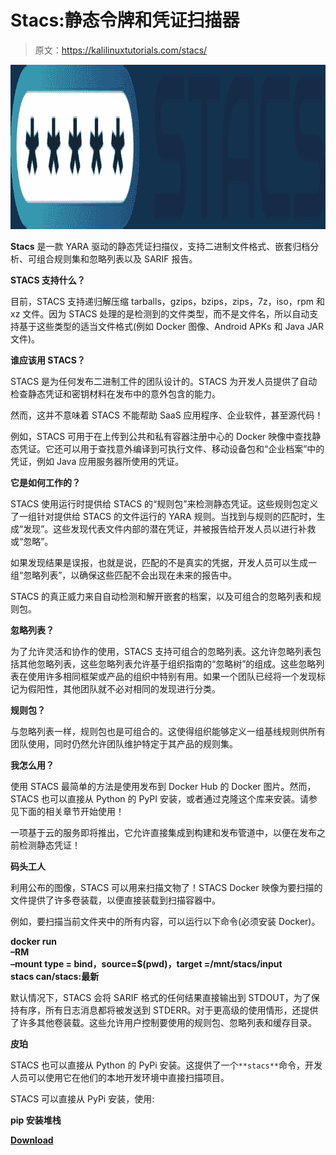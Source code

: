# Stacs:静态令牌和凭证扫描器

> 原文：<https://kalilinuxtutorials.com/stacs/>

[![](img/26dac445f22da1d7ad8eaf7cb64bb6ef.png)](https://blogger.googleusercontent.com/img/a/AVvXsEjS6bATrCkBnPShgwybK_Sk6QHd74YjH7zdT9jmn4VElLx2Ngjh0-3BxSMi95-M6LujAA3r08M3ZxV4oCpFt5MvlLwQ1Uw2Vuk7flG_xhkTwDa8FeAukcv1cpNXvA7h5hwWKYFZHN9Z9OssozoDc9LN_WGS7tziCb41a1vUSvgXoxrbufzGeMi0whdY=s728)

**Stacs** 是一款 YARA 驱动的静态凭证扫描仪，支持二进制文件格式、嵌套归档分析、可组合规则集和忽略列表以及 SARIF 报告。

**STACS 支持什么？**

目前，STACS 支持递归解压缩 tarballs，gzips，bzips，zips，7z，iso，rpm 和 xz 文件。因为 STACS 处理的是检测到的文件类型，而不是文件名，所以自动支持基于这些类型的适当文件格式(例如 Docker 图像、Android APKs 和 Java JAR 文件)。

**谁应该用 STACS？**

STACS 是为任何发布二进制工件的团队设计的。STACS 为开发人员提供了自动检查静态凭证和密钥材料在发布中的意外包含的能力。

然而，这并不意味着 STACS 不能帮助 SaaS 应用程序、企业软件，甚至源代码！

例如，STACS 可用于在上传到公共和私有容器注册中心的 Docker 映像中查找静态凭证。它还可以用于查找意外编译到可执行文件、移动设备包和“企业档案”中的凭证，例如 Java 应用服务器所使用的凭证。

**它是如何工作的？**

STACS 使用运行时提供给 STACS 的“规则包”来检测静态凭证。这些规则包定义了一组针对提供给 STACS 的文件运行的 YARA 规则。当找到与规则的匹配时，生成“发现”。这些发现代表文件内部的潜在凭证，并被报告给开发人员以进行补救或“忽略”。

如果发现结果是误报，也就是说，匹配的不是真实的凭据，开发人员可以生成一组“忽略列表”，以确保这些匹配不会出现在未来的报告中。

STACS 的真正威力来自自动检测和解开嵌套的档案，以及可组合的忽略列表和规则包。

**忽略列表？**

为了允许灵活和协作的使用，STACS 支持可组合的忽略列表。这允许忽略列表包括其他忽略列表，这些忽略列表允许基于组织指南的“忽略树”的组成。这些忽略列表在使用许多相同框架或产品的组织中特别有用。如果一个团队已经将一个发现标记为假阳性，其他团队就不必对相同的发现进行分类。

**规则包？**

与忽略列表一样，规则包也是可组合的。这使得组织能够定义一组基线规则供所有团队使用，同时仍然允许团队维护特定于其产品的规则集。

**我怎么用？**

使用 STACS 最简单的方法是使用发布到 Docker Hub 的 Docker 图片。然而，STACS 也可以直接从 Python 的 PyPI 安装，或者通过克隆这个库来安装。请参见下面的相关章节开始使用！

一项基于云的服务即将推出，它允许直接集成到构建和发布管道中，以便在发布之前检测静态凭证！

**码头工人**

利用公布的图像，STACS 可以用来扫描文物了！STACS Docker 映像为要扫描的文件提供了许多卷装载，以便直接装载到扫描容器中。

例如，要扫描当前文件夹中的所有内容，可以运行以下命令(必须安装 Docker)。

**docker run \
–RM \
–mount type = bind，source=$(pwd)，target =/mnt/stacs/input \
stacs can/stacs:最新**

默认情况下，STACS 会将 SARIF 格式的任何结果直接输出到 STDOUT，为了保持有序，所有日志消息都将被发送到 STDERR。对于更高级的使用情形，还提供了许多其他卷装载。这些允许用户控制要使用的规则包、忽略列表和缓存目录。

**皮珀**

STACS 也可以直接从 Python 的 PyPi 安装。这提供了一个`**stacs**`命令，开发人员可以使用它在他们的本地开发环境中直接扫描项目。

STACS 可以直接从 PyPi 安装，使用:

**pip 安装堆栈**

[**Download**](https://github.com/stacscan/stacs)